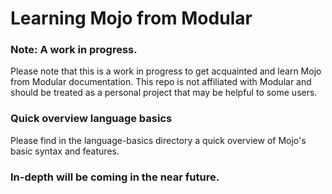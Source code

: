 # Learning Mojo from Modular

### Note: A work in progress.
Please note that this is a work in progress to get acquainted and learn Mojo from Modular documentation. This repo is not affiliated with Modular and should be treated as a personal project that may be helpful to some users.

### Quick overview language basics
Please find in the language-basics directory a quick overview of Mojo's basic syntax and features.

### In-depth will be coming in the near future.
